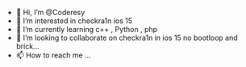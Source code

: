 - 👋 Hi, I’m @Coderesy
- 👀 I’m interested in checkra1n ios 15
- 🌱 I’m currently learning c++ , Python , php
- 💞️ I’m looking to collaborate on checkra1n in ios 15 no bootloop and brick...
- 📫 How to reach me ...

<!---
Coderesy/Coderesy is a ✨ special ✨ repository because its `README.md` (this file) appears on your GitHub profile.
You can click the Preview link to take a look at your changes.
--->
